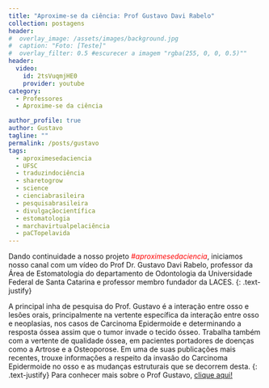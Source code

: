 ```yaml
---
title: "Aproxime-se da ciência: Prof Gustavo Davi Rabelo"
collection: postagens
header:
#  overlay_image: /assets/images/background.jpg
#  caption: "Foto: [Teste]"
#  overlay_filter: 0.5 #escurecer a imagem "rgba(255, 0, 0, 0.5)""
header:
  video:
    id: 2tsVuqmjHE0
    provider: youtube
category:
  - Professores
  - Aproxime-se da ciência

author_profile: true
author: Gustavo
tagline: ""
permalink: /posts/gustavo
tags:
  - aproximesedaciencia
  - UFSC
  - traduzindociência
  - sharetogrow
  - science
  - cienciabrasileira
  - pesquisabrasileira
  - divulgaçãocientífica
  - estomatologia
  - marchavirtualpelaciência
  - paCTopelavida
---
```

Dando continuidade a nosso projeto <span style="color:red"> *#aproximesedaciencia*</span>, iniciamos nosso canal com um vídeo do Prof Dr. Gustavo Davi Rabelo, professor da Área de Estomatologia do departamento de Odontologia da Universidade Federal de Santa Catarina e professor membro fundador da LACES.
{: .text-justify}

A principal inha de pesquisa do Prof. Gustavo é a interação entre osso e lesões orais, principalmente na vertente específica da interação entre osso e neoplasias, nos casos de Carcinoma Epidermoide e determinando a resposta óssea assim que o tumor invade o tecido ósseo. Trabalha também com a vertente de qualidade óssea, em pacientes portadores de doenças como a Artrose e a Osteoporose.
Em uma de suas publicações mais recentes, trouxe informações a respeito da invasão do Carcinoma Epidermoide no osso e as mudanças estruturais que se decorrem desta.
{: .text-justify}
Para conhecer mais sobre o Prof Gustavo, <a href="/equipe/gustavo/">clique aqui!</a>
